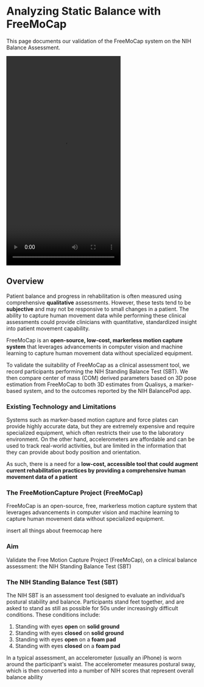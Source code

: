# Analyzing Static Balance with FreeMoCap

This page documents our validation of the FreeMoCap system on the NIH Balance Assessment. 

<video width="300" height="550" controls>
  <source src="images/video_eo_fg.mp4" type="video/mp4">
Your browser does not support the video tag.
</video> 

##  Overview 
Patient balance and progress in rehabilitation is often measured using comprehensive  **qualitative** assessments. However, these tests 
tend to be **subjective** and may not be responsive to small changes in a patient. The ability to capture human movement data while 
performing these clinical assessments could provide clinicians with quantitative, standardized insight into patient movement 
capability. 

FreeMoCap is an **open-source, low-cost, markerless motion capture system** that leverages advancements in 
computer vision and machine learning to capture human movement data without specialized equipment.

To validate the suitability of FreeMoCap as a clinical assessment tool, we record participants performing the NIH Standing Balance Test (SBT). 
We then compare center of mass (COM) derived parameters based on 3D pose estimation from FreeMoCap to both 3D estimates from 
Qualisys, a marker-based system, and to the outcomes reported by the NIH BalancePod app. 

### Existing Technology and Limitations

Systems such as marker-based motion capture and force plates can provide highly accurate data, but they are extremely expensive and require specialized equipment, which often restricts their use to the laboratory environment. On the other hand, accelerometers are affordable and can be used to track real-world activities, but are limited in the information that they can provide about body position and orientation.

As such, there is a need for a **low-cost, accessible tool that could augment current rehabilitation practices by providing a comprehensive human movement data of a patient**


### The FreeMotionCapture Project (FreeMoCap)

FreeMoCap is an open-source, free, markerless motion capture system that leverages advancements in computer vision and machine learning to capture human movement data without specialized equipment.

insert all things about freemocap here

### Aim

Validate the Free Motion Capture Project (FreeMoCap), on a clinical balance assessment: the NIH Standing Balance Test (SBT)

### The NIH Standing Balance Test (SBT)

The NIH SBT is an assessment tool designed to evaluate an individual’s postural stability and balance. Participants stand feet together, and are asked to stand as still as possible for 50s under increasingly difficult conditions. These conditions include:

1) Standing with eyes **open** on **solid ground** <br>
2) Standing with eyes **closed** on **solid ground** <br>
3) Standing with eyes **open** on a **foam pad** <br>
4) Standing with eyes **closed** on a **foam pad** <br>

In a typical assessment, an accelerometer (usually an iPhone) is worn around the participant's waist. The accelerometer measures postural sway, which is then converted into a number of NIH scores that represent overall balance ability 

